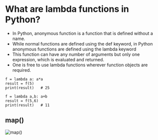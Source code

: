 # What are lambda functions in Python?
* In Python, anonymous function is a function that is defined without a name.
* While normal functions are defined using the def keyword, in Python anonymous functions are defined using the lambda keyword
* This function can have any number of arguments but only one expression, which is evaluated and returned.
* One is free to use lambda functions wherever function objects are required.
```
f = lambda a: a*a
result = f(5)
print(result)   # 25
```
```
f = lambda a,b: a+b
result = f(5,6)
print(result)   # 11
```
## map()

![map()](https://user-images.githubusercontent.com/49730521/76297102-44377100-62dd-11ea-8e3a-b21a5e9f1099.PNG)
